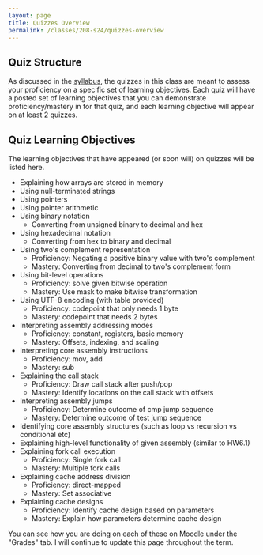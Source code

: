 ```yaml
---
layout: page
title: Quizzes Overview
permalink: /classes/208-s24/quizzes-overview
---
```


## Quiz Structure
As discussed in the [syllabus](syllabus), the quizzes in this class are meant to assess your proficiency on a specific set of learning objectives.
Each quiz will have a posted set of learning objectives that you can demonstrate proficiency/mastery in for that quiz, and each learning objective will appear on at least 2 quizzes.

## Quiz Learning Objectives
The learning objectives that have appeared (or soon will) on quizzes will be listed here.

* Explaining how arrays are stored in memory
* Using null-terminated strings
* Using pointers
* Using pointer arithmetic
* Using binary notation
    * Converting from unsigned binary to decimal and hex
* Using hexadecimal notation
    * Converting from hex to binary and decimal
* Using two's complement representation
    * Proficiency: Negating a positive binary value with two's complement
    * Mastery: Converting from decimal to two's complement form
* Using bit-level operations
    * Proficiency: solve given bitwise operation
    * Mastery: Use mask to make bitwise transformation
* Using UTF-8 encoding (with table provided)
    * Proficiency: codepoint that only needs 1 byte
    * Mastery: codepoint that needs 2 bytes
* Interpreting assembly addressing modes
    * Proficiency: constant, registers, basic memory
    * Mastery: Offsets, indexing, and scaling
* Interpreting core assembly instructions
    * Proficiency: mov, add
    * Mastery: sub
* Explaining the call stack
    * Proficiency: Draw call stack after push/pop
    * Mastery: Identify locations on the call stack with offsets
* Interpreting assembly jumps
    * Proficiency: Determine outcome of cmp jump sequence
    * Mastery: Determine outcome of test jump sequence
* Identifying core assembly structures (such as loop vs recursion vs conditional etc)
* Explaining high-level functionality of given assembly (similar to HW6.1)
* Explaining fork call execution
    * Proficiency: Single fork call
    * Mastery: Multiple fork calls
* Explaining cache address division
    * Proficiency: direct-mapped
    * Mastery: Set associative
* Explaining cache designs
    * Proficiency: Identify cache design based on parameters
    * Mastery: Explain how parameters determine cache design

You can see how you are doing on each of these on Moodle under the "Grades" tab.
I will continue to update this page throughout the term.